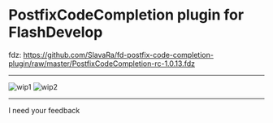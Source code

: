 PostfixCodeCompletion plugin for FlashDevelop
========================

fdz: https://github.com/SlavaRa/fd-postfix-code-completion-plugin/raw/master/PostfixCodeCompletion-rc-1.0.13.fdz

------------------------
![wip1](https://dl.dropboxusercontent.com/u/63456010/FlashDevelop/postfixcodecompletion/wip-11052015.gif)
![wip2](https://dl.dropboxusercontent.com/u/63456010/FlashDevelop/postfixcodecompletion/wip-12052015.gif)

------------------------
I need your feedback
